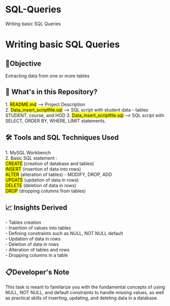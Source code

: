 # SQL-Queries
Writing basic SQL Queries
<h1>Writing basic SQL Queries</h1>

<h2>📌Objective</h2>
Extracting data from one or more tables


<h2> 📁 What's in this Repository? </h2>
1. <mark>README.md</mark> --> Project Description <br>
2. <mark>Data_insert_scriptfile.sql</mark> --> SQL script with student data - tables STUDENT, course, and HOD
3. <mark>Data_insert_scriptfile.sql</mark> --> SQL script with SELECT, ORDER BY, WHERE, LIMIT statements.

<h2>🛠️ Tools and SQL Techniques Used</h2>
1. MySQL Workbench <br>
2. Basic SQL statement : <br>
      <mark>CREATE</mark> (creation of database and tables)<br>
      <mark>INSERT</mark> (insertion of data into rows) <br>
     <mark> ALTER</mark> (alteration of tables) - MODIFY, DROP, ADD <br>
      <mark>UPDATE</mark> (updation of data in rows) <br>
      <mark>DELETE</mark> (deletion of data in rows)<br>
      <mark>DROP</mark> (dropping columns from tables)
      
<h2> 📈 Insights Derived </h2>
- Tables creation <br>
- Insertion of values into tables<br>
- Defining constraints such as NULL, NOT NULL default<br>
- Updation of data in rows<br>
- Deletion of data in rows<br>
- Alteration of tables and rows<br>
- Dropping columns in a table<br>


<h2>📋Developer's Note</h2>
This task is meant to familarize you with the fundamental concepts of using NULL, NOT NULL, and default constraints to handle missing values, as well as practical skills of inserting, updating, and deleting data in a database.
